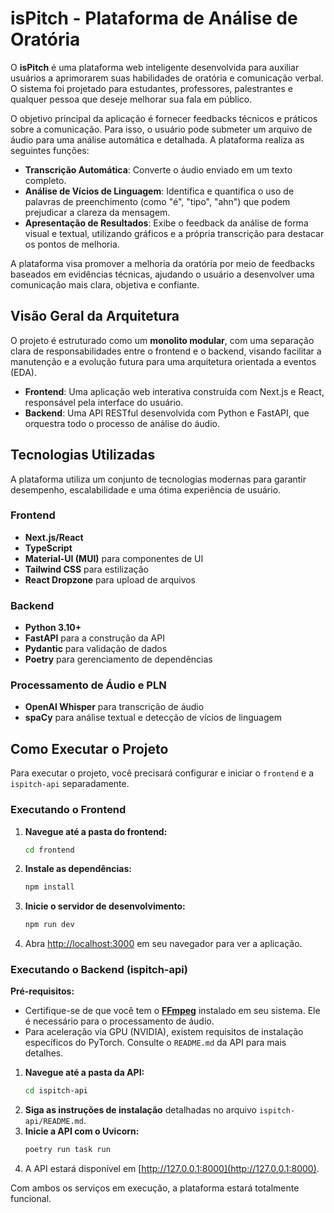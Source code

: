 # isPitch - Plataforma de Análise de Oratória

O **isPitch** é uma plataforma web inteligente desenvolvida para auxiliar usuários a aprimorarem suas habilidades de oratória e comunicação verbal. O sistema foi projetado para estudantes, professores, palestrantes e qualquer pessoa que deseje melhorar sua fala em público.

O objetivo principal da aplicação é fornecer feedbacks técnicos e práticos sobre a comunicação. Para isso, o usuário pode submeter um arquivo de áudio para uma análise automática e detalhada. A plataforma realiza as seguintes funções:

* **Transcrição Automática**: Converte o áudio enviado em um texto completo.
* **Análise de Vícios de Linguagem**: Identifica e quantifica o uso de palavras de preenchimento (como "é", "tipo", "ahn") que podem prejudicar a clareza da mensagem.
* **Apresentação de Resultados**: Exibe o feedback da análise de forma visual e textual, utilizando gráficos e a própria transcrição para destacar os pontos de melhoria.

A plataforma visa promover a melhoria da oratória por meio de feedbacks baseados em evidências técnicas, ajudando o usuário a desenvolver uma comunicação mais clara, objetiva e confiante.

## Visão Geral da Arquitetura

O projeto é estruturado como um **monolito modular**, com uma separação clara de responsabilidades entre o frontend e o backend, visando facilitar a manutenção e a evolução futura para uma arquitetura orientada a eventos (EDA).

* **Frontend**: Uma aplicação web interativa construída com Next.js e React, responsável pela interface do usuário.
* **Backend**: Uma API RESTful desenvolvida com Python e FastAPI, que orquestra todo o processo de análise do áudio.

## Tecnologias Utilizadas

A plataforma utiliza um conjunto de tecnologias modernas para garantir desempenho, escalabilidade e uma ótima experiência de usuário.

### **Frontend**
* **Next.js/React**
* **TypeScript**
* **Material-UI (MUI)** para componentes de UI
* **Tailwind CSS** para estilização
* **React Dropzone** para upload de arquivos

### **Backend**
* **Python 3.10+**
* **FastAPI** para a construção da API
* **Pydantic** para validação de dados
* **Poetry** para gerenciamento de dependências

### **Processamento de Áudio e PLN**
* **OpenAI Whisper** para transcrição de áudio
* **spaCy** para análise textual e detecção de vícios de linguagem

## Como Executar o Projeto

Para executar o projeto, você precisará configurar e iniciar o `frontend` e a `ispitch-api` separadamente.

### **Executando o Frontend**

1.  **Navegue até a pasta do frontend:**
    ```bash
    cd frontend
    ```
2.  **Instale as dependências:**
    ```bash
    npm install
    ```
3.  **Inicie o servidor de desenvolvimento:**
    ```bash
    npm run dev
    ```
4.  Abra [http://localhost:3000](http://localhost:3000) em seu navegador para ver a aplicação.

### **Executando o Backend (ispitch-api)**

**Pré-requisitos:**
* Certifique-se de que você tem o **[FFmpeg](https://ffmpeg.org/download.html)** instalado em seu sistema. Ele é necessário para o processamento de áudio.
* Para aceleração via GPU (NVIDIA), existem requisitos de instalação específicos do PyTorch. Consulte o `README.md` da API para mais detalhes.

1.  **Navegue até a pasta da API:**
    ```bash
    cd ispitch-api
    ```
2.  **Siga as instruções de instalação** detalhadas no arquivo `ispitch-api/README.md`.
3.  **Inicie a API com o Uvicorn:**
    ```bash
    poetry run task run
    ```
4.  A API estará disponível em [http://127.0.0.1:8000](http://127.0.0.1:8000).

Com ambos os serviços em execução, a plataforma estará totalmente funcional.